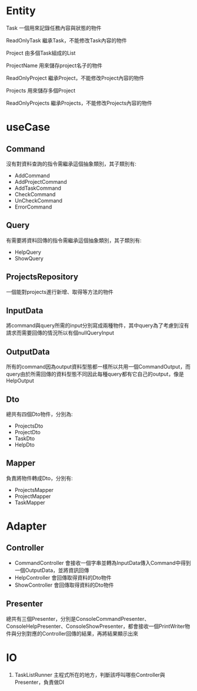 # Entity
Task
一個用來記錄任務內容與狀態的物件

ReadOnlyTask
繼承Task，不能修改Task內容的物件

Project
由多個Task組成的List

ProjectName
用來儲存project名子的物件

ReadOnlyProject
繼承Project，不能修改Project內容的物件

Projects
用來儲存多個Project

ReadOnlyProjects
繼承Projects，不能修改Projects內容的物件

# useCase
## Command
沒有對資料查詢的指令需繼承這個抽象類別，其子類別有:
* AddCommand
* AddProjectCommand
* AddTaskCommand
* CheckCommand
* UnCheckCommand
* ErrorCommand

## Query
有需要將資料回傳的指令需繼承這個抽象類別，其子類別有:
* HelpQuery
* ShowQuery

## ProjectsRepository
一個能對projects進行新增、取得等方法的物件

## InputData
將command與query所需的input分別寫成兩種物件，其中query為了考慮到沒有請求而需要回傳的情況所以有個nullQueryInput

## OutputData
所有的command因為output資料型態都一樣所以共用一個CommandOutput，而query由於所需回傳的資料型態不同因此每種query都有它自己的output，像是HelpOutput

## Dto
總共有四個Dto物件，分別為:
* ProjectsDto
* ProjectDto
* TaskDto
* HelpDto

## Mapper
負責將物件轉成Dto，分別有:
* ProjectsMapper
* ProjectMapper
* TaskMapper

# Adapter
## Controller
*  CommandController
   會接收一個字串並轉為InputData傳入Command中得到一個OutputData，並將資訊回傳
*  HelpController
   會回傳取得資料的Dto物件
*  ShowController
   會回傳取得資料的Dto物件


## Presenter
總共有三個Presenter，分別是ConsoleCommandPresenter、ConsoleHelpPresenter、ConsoleShowPresenter，都會接收一個PrintWriter物件與分別對應的Controller回傳的結果，再將結果顯示出來

# IO
1. TaskListRunner
   主程式所在的地方，判斷該呼叫哪些Controller與Presenter，負責做DI
